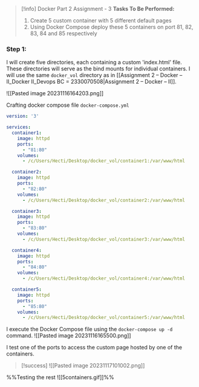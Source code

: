 > [!info] Docker Part 2 Assignment - 3
> **Tasks To Be Performed:**
> 1. Create 5 custom container with 5 different default pages 
> 2. Using Docker Compose deploy these 5 containers on port 81, 82, 83, 84 and 85 respectively

### Step 1: 

I will create five directories, each containing a custom 'index.html' file. These directories will serve as the bind mounts for individual containers. I will use the same `docker_vol` directory as in [[Assignment 2 – Docker – II_Docker II_Devops BC = 2330070508|Assignment 2 – Docker – II]].

![[Pasted image 20231116164203.png]]

Crafting docker compose file `docker-compose.yml`
```yaml
version: '3'

services:
  container1:
    image: httpd
    ports:
      - "81:80"
    volumes:
      - /c/Users/Hecti/Desktop/docker_vol/container1:/var/www/html

  container2:
    image: httpd
    ports:
      - "82:80"
    volumes:
      - /c/Users/Hecti/Desktop/docker_vol/container2:/var/www/html

  container3:
    image: httpd
    ports:
      - "83:80"
    volumes:
      - /c/Users/Hecti/Desktop/docker_vol/container3:/var/www/html

  container4:
    image: httpd
    ports:
      - "84:80"
    volumes:
      - /c/Users/Hecti/Desktop/docker_vol/container4:/var/www/html

  container5:
    image: httpd
    ports:
      - "85:80"
    volumes:
      - /c/Users/Hecti/Desktop/docker_vol/container5:/var/www/html
```



I execute the Docker Compose file using the `docker-compose up -d` command.
![[Pasted image 20231116165500.png]]

I test one of the ports to access the custom page hosted by one of the containers.

> [!success]
> ![[Pasted image 20231117101002.png]]

%%Testing the rest
![[5containers.gif]]%%